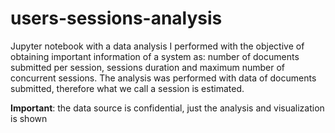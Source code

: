 # users-sessions-analysis
Jupyter notebook with a data analysis I performed with the objective of obtaining important information of a system as: number of documents submitted per session, sessions duration and maximum number of concurrent sessions. 
The analysis was performed with data of documents submitted, therefore what we call a session is estimated. 

**Important**: the data source is confidential, just the analysis and visualization is shown
